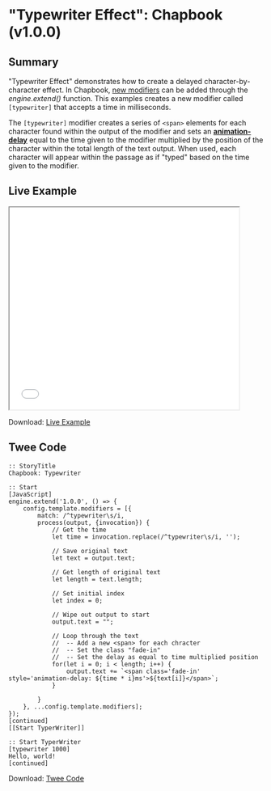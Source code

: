 # "Typewriter Effect": Chapbook (v1.0.0)

## Summary

"Typewriter Effect" demonstrates how to create a delayed character-by-character effect. In Chapbook, [new modifiers](https://klembot.github.io/chapbook/guide/advanced/adding-custom-modifiers.html) can be added through the *engine.extend()* function. This examples creates a new modifier called `[typewriter]` that accepts a time in milliseconds.

The `[typewriter]` modifier creates a series of `<span>` elements for each character found within the output of the modifier and sets an **[animation-delay](https://developer.mozilla.org/en-US/docs/Web/CSS/animation-delay)** equal to the time given to the modifier multiplied by the position of the character within the total length of the text output. When used, each character will appear within the passage as if "typed" based on the time given to the modifier.

## Live Example

<section>
<iframe src="chapbook_typewriter_example.html" height=400 width=90%></iframe>

Download: <a href="chapbook_typewriter_example.html" target="_blank">Live Example</a>
</section>

## Twee Code

```
:: StoryTitle
Chapbook: Typewriter

:: Start
[JavaScript]
engine.extend('1.0.0', () => {
    config.template.modifiers = [{
        match: /^typewriter\s/i,
        process(output, {invocation}) {
			// Get the time
			let time = invocation.replace(/^typewriter\s/i, '');
			
			// Save original text
			let text = output.text;
			
			// Get length of original text
			let length = text.length;
			
			// Set initial index
			let index = 0;
			
			// Wipe out output to start
			output.text = "";
			
			// Loop through the text
			//  -- Add a new <span> for each chracter
			//  -- Set the class "fade-in"
			//  -- Set the delay as equal to time multiplied position
			for(let i = 0; i < length; i++) {
				output.text += `<span class='fade-in' style='animation-delay: ${time * i}ms'>${text[i]}</span>`;
			}
			
        }
    }, ...config.template.modifiers];
});
[continued]
[[Start TyperWriter]]

:: Start TyperWriter
[typewriter 1000]
Hello, world!
[continued]

```

Download: <a href="chapbook_typewriter_twee.txt" target="_blank">Twee Code</a>

